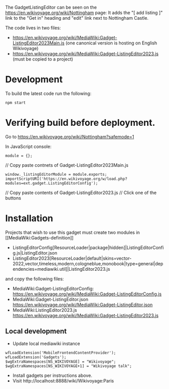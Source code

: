 The GadgetListingEditor can be seen on the https://en.wikivoyage.org/wiki/Nottingham page:
It adds the "[ add listing ]" link to the "Get in" heading and "edit" link next to Nottingham Castle.

The code lives in two files:
* https://en.wikivoyage.org/wiki/MediaWiki:Gadget-ListingEditor2023Main.js (one canonical version is hosting on English Wikivoyage)
* https://en.wikivoyage.org/wiki/MediaWiki:Gadget-ListingEditor2023.js (must be copied to a project)

# Development

To build the latest code run the following:

```
npm start
```

# Verifying build before deployment.

Go to https://en.wikivoyage.org/wiki/Nottingham?safemode=1

In JavaScript console:
```
module = {};
```
// Copy paste contnets of Gadget-ListingEditor2023Main.js
```
window._listingEditorModule = module.exports;
importScriptURI('https://en.wikivoyage.org/w/load.php?modules=ext.gadget.ListingEditorConfig');
```
// Copy paste contents of Gadget-ListingEditor2023.js
// Click one of the buttons

# Installation

Projects that wish to use this gadget must create two modules in [[MediaWiki:Gadgets-definition]]

* ListingEditorConfig[ResourceLoader|package|hidden]|ListingEditorConfig.js|ListingEditor.json
* ListingEditor2023[ResourceLoader|default|skins=vector-2022,vector,timeless,modern,cologneblue,monobook|type=general|dependencies=mediawiki.util]|ListingEditor2023.js

and copy the following files:
* MediaWiki:Gadget-ListingEditorConfig: https://en.wikivoyage.org/wiki/MediaWiki:Gadget-ListingEditorConfig.js
* MediaWiki:Gadget-ListingEditor.json https://en.wikivoyage.org/wiki/MediaWiki:Gadget-ListingEditor.json
* MediaWiki:ListingEditor2023.js  https://en.wikivoyage.org/wiki/MediaWiki:Gadget-ListingEditor2023.js


## Local development

* Update local mediawiki instance
```
wfLoadExtension('MobileFrontendContentProvider');
wfLoadExtension('Gadgets');
$wgExtraNamespaces[NS_WIKIVOYAGE] = "Wikivoyage";
$wgExtraNamespaces[NS_WIKIVOYAGE+1] = "Wikivoyage talk";
```
* Install gadgets per instructions above.
* Visit http://localhost:8888/wiki/Wikivoyage:Paris

